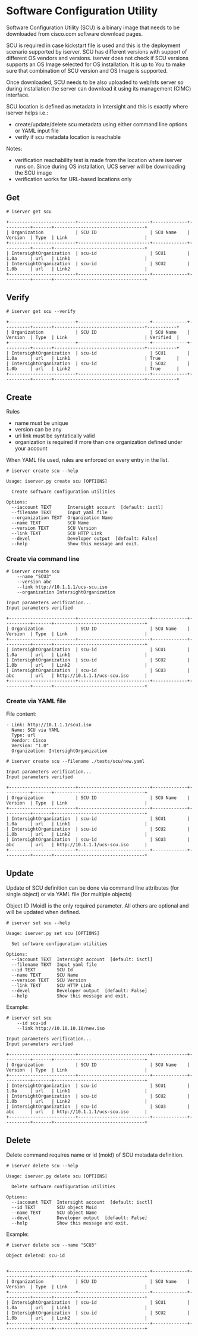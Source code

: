 # Software Configuration Utility

Software Configuration Utility (SCU) is a binary image that needs to be downloaded from cisco.com software download pages.

SCU is required in case kickstart file is used and this is the deployment scenario supported by iserver. SCU has different versions with support of different OS vendors and versions.
iserver does not check if SCU versions supports an OS Image selected for OS installation. It is up to You to make sure that combination of SCU version and OS Image is supported.

Once downloaded, SCU needs to be also uploaded to web/nfs server so during installation the server can download it using its management (CIMC) interface.

SCU location is defined as metadata in Intersight and this is exactly where iserver helps i.e.:
- create/update/delete scu metadata using either command line options or YAML input file
- verify if scu metadata location is reachable

Notes:
- verification reachability test is made from the location where iserver runs on. Since during OS installation, UCS server will be downloading the SCU image
- verification works for URL-based locations only

## Get

```
# iserver get scu

+-------------------------+---------------------------+-------------+----------+-------+----------------------------------+
| Organization            | SCU ID                    | SCU Name    | Version  | Type  | Link                             |
+-------------------------+---------------------------+-------------+----------+-------+----------------------------------+
| IntersightOrganization  | scu-id                    | SCU1        | 1.0a     | url   | Link1                            |
| IntersightOrganization  | scu-id                    | SCU2        | 1.0b     | url   | Link2                            |
+-------------------------+---------------------------+-------------+----------+-------+----------------------------------+
```

## Verify

```
# iserver get scu --verify

+-------------------------+---------------------------+-------------+----------+-------+----------------------------------+-----------+
| Organization            | SCU ID                    | SCU Name    | Version  | Type  | Link                             | Verified  |
+-------------------------+---------------------------+-------------+----------+-------+----------------------------------+-----------+
| IntersightOrganization  | scu-id                    | SCU1        | 1.0a     | url   | Link1                            | True      |
| IntersightOrganization  | scu-id                    | SCU2        | 1.0b     | url   | Link2                            | True      |
+-------------------------+---------------------------+-------------+----------+-------+----------------------------------+-----------+
```

## Create

Rules
- name must be unique
- version can be any
- url link must be syntatically valid
- organization is required if more than one organization defined under your account

When YAML file used, rules are enforced on every entry in the list.

```
# iserver create scu --help

Usage: iserver.py create scu [OPTIONS]

  Create software configuration utilities

Options:
  --iaccount TEXT      Intersight account  [default: isctl]
  --filename TEXT      Input yaml file
  --organization TEXT  Organization Name
  --name TEXT          SCU Name
  --version TEXT       SCU Version
  --link TEXT          SCU HTTP Link
  --devel              Developer output  [default: False]
  --help               Show this message and exit.
```

### Create via command line

```
# iserver create scu
    --name "SCU3"
    --version abc
    --link http://10.1.1.1/ucs-scu.iso
    --organization IntersightOrganization

Input parameters verification...
Input parameters verified

+-------------------------+---------------------------+-------------+----------+-------+----------------------------------+
| Organization            | SCU ID                    | SCU Name    | Version  | Type  | Link                             |
+-------------------------+---------------------------+-------------+----------+-------+----------------------------------+
| IntersightOrganization  | scu-id                    | SCU1        | 1.0a     | url   | Link1                            |
| IntersightOrganization  | scu-id                    | SCU2        | 1.0b     | url   | Link2                            |
| IntersightOrganization  | scu-id                    | SCU3        | abc      | url   | http://10.1.1.1/ucs-scu.iso      |
+-------------------------+---------------------------+-------------+----------+-------+----------------------------------+
```

### Create via YAML file

File content:

```
- Link: http://10.1.1.1/scu1.iso
  Name: SCU via YAML
  Type: url
  Vendor: Cisco
  Version: "1.0"
  Organization: IntersightOrganization
```

```
# iserver create scu --filename ./tests/scu/new.yaml

Input parameters verification...
Input parameters verified

+-------------------------+---------------------------+-------------+----------+-------+----------------------------------+
| Organization            | SCU ID                    | SCU Name    | Version  | Type  | Link                             |
+-------------------------+---------------------------+-------------+----------+-------+----------------------------------+
| IntersightOrganization  | scu-id                    | SCU1        | 1.0a     | url   | Link1                            |
| IntersightOrganization  | scu-id                    | SCU2        | 1.0b     | url   | Link2                            |
| IntersightOrganization  | scu-id                    | SCU3        | abc      | url   | http://10.1.1.1/ucs-scu.iso      |
+-------------------------+---------------------------+-------------+----------+-------+----------------------------------+
```

## Update

Update of SCU definition can be done via command line attributes (for single object) or via YAML file (for multiple objects)

Object ID (Moid) is the only required parameter. All others are optional and will be updated when defined.

```
# iserver set scu --help

Usage: iserver.py set scu [OPTIONS]

  Set software configuration utilities

Options:
  --iaccount TEXT  Intersight account  [default: isctl]
  --filename TEXT  Input yaml file
  --id TEXT        SCU Id
  --name TEXT      SCU Name
  --version TEXT   SCU Version
  --link TEXT      SCU HTTP Link
  --devel          Developer output  [default: False]
  --help           Show this message and exit.
```

Example:

```
# iserver set scu
    --id scu-id
    --link http://10.10.10.10/new.iso

Input parameters verification...
Input parameters verified

+-------------------------+---------------------------+-------------+----------+-------+----------------------------------+
| Organization            | SCU ID                    | SCU Name    | Version  | Type  | Link                             |
+-------------------------+---------------------------+-------------+----------+-------+----------------------------------+
| IntersightOrganization  | scu-id                    | SCU1        | 1.0a     | url   | Link1                            |
| IntersightOrganization  | scu-id                    | SCU2        | 1.0b     | url   | Link2                            |
| IntersightOrganization  | scu-id                    | SCU3        | abc      | url   | http://10.1.1.1/ucs-scu.iso      |
+-------------------------+---------------------------+-------------+----------+-------+----------------------------------+
```

## Delete

Delete command requires name or id (moid) of SCU metadata definition.

```
# iserver delete scu --help

Usage: iserver.py delete scu [OPTIONS]

  Delete software configuration utilities

Options:
  --iaccount TEXT  Intersight account  [default: isctl]
  --id TEXT        SCU object Moid
  --name TEXT      SCU object Name
  --devel          Developer output  [default: False]
  --help           Show this message and exit.
```

Example:

```
# iserver delete scu --name "SCU3"

Object deleted: scu-id


+-------------------------+---------------------------+-------------+----------+-------+----------------------------------+
| Organization            | SCU ID                    | SCU Name    | Version  | Type  | Link                             |
+-------------------------+---------------------------+-------------+----------+-------+----------------------------------+
| IntersightOrganization  | scu-id                    | SCU1        | 1.0a     | url   | Link1                            |
| IntersightOrganization  | scu-id                    | SCU2        | 1.0b     | url   | Link2                            |
+-------------------------+---------------------------+-------------+----------+-------+----------------------------------+
```
